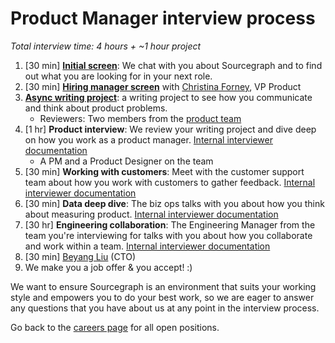 # Product Manager interview process

_Total interview time: 4 hours + ~1 hour project_

1. [30 min] **[Initial screen](../initial_screen.md)**: We chat with you about Sourcegraph and to find out what you are looking for in your next role.
1. [30 min] **[Hiring manager screen](../hm_intro_call.md)** with [Christina Forney](../../../../../company/team/index.md#christina-forney-she-her), VP Product
1. **[Async writing project](./pm_rfc_project.md)**: a writing project to see how you communicate and think about product problems.
   - Reviewers: Two members from the [product team](../../index.md#team)
1. [1 hr] **Product interview**: We review your writing project and dive deep on how you work as a product manager. [Internal interviewer documentation](https://github.com/sourcegraph/interviews/blob/master/product/product-manager/product.md)
   - A PM and a Product Designer on the team
1. [30 min] **Working with customers**: Meet with the customer support team about how you work with customers to gather feedback. [Internal interviewer documentation](https://github.com/sourcegraph/interviews/blob/master/product/product-manager/customers-and-data.md)
1. [30 min] **Data deep dive**: The biz ops talks with you about how you think about measuring product. [Internal interviewer documentation](https://github.com/sourcegraph/interviews/blob/master/product/product-manager/customers-and-data.md)
1. [30 hr] **Engineering collaboration**: The Engineering Manager from the team you're interviewing for talks with you about how you collaborate and work within a team. [Internal interviewer documentation](https://github.com/sourcegraph/interviews/blob/master/product/product-manager/design-engineering-collaboration.md)
1. [30 min] [Beyang Liu](../../../../../company/team/index.md#beyang-liu) (CTO)
1. We make you a job offer & you accept! :)

We want to ensure Sourcegraph is an environment that suits your working style and empowers you to do your best work, so we are eager to answer any questions that you have about us at any point in the interview process.

Go back to the [careers page](https://boards.greenhouse.io/sourcegraph91) for all open positions.
